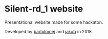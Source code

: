 # Silent-rd_1 website

Presentational website made for some hackaton.<br>

Developed by [bartolomej](https://github.com/bartolomej) and [jakob](https://github.com/jakic12) in 2018.